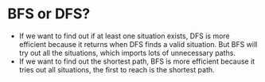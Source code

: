 # BFS or DFS?

- If we want to find out if at least one situation exists, DFS is more efficient because it returns when DFS finds a valid situation. But BFS will try out all the situations, which imports lots of unnecessary paths.
- If we want to find out the shortest path, BFS is more efficient because it tries out all situations, the first to reach is the shortest path.
